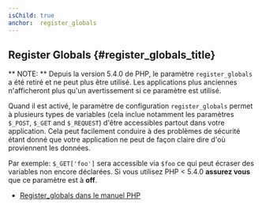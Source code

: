 ```yaml
---
isChild: true
anchor:  register_globals
---
```


## Register Globals {#register_globals_title}

** NOTE: ** Depuis la version 5.4.0 de PHP, le paramètre `register_globals` a été retiré et ne peut plus être utilisé. 
Les applications plus anciennes n'afficheront plus qu'un avertissement si ce paramètre est utilisé.

Quand il est activé, le paramètre de configuration `register_globals` permet à plusieurs types de variables (cela inclue 
notamment les paramètres `$_POST`, `$_GET` and `$_REQUEST`) d'être accessibles partout dans votre application. Cela 
peut facilement conduire à des problèmes de sécurité étant donné que votre application ne peut de façon claire dire 
d'où proviennent les données.

Par exemple: `$_GET['foo']` sera accessible via `$foo` ce qui peut écraser des variables non encore déclarées. Si vous 
utilisez PHP < 5.4.0 __assurez vous__ que ce paramètre est à __off__.

* [Register_globals dans le manuel PHP](http://www.php.net/manual/fr/security.globals.php)
